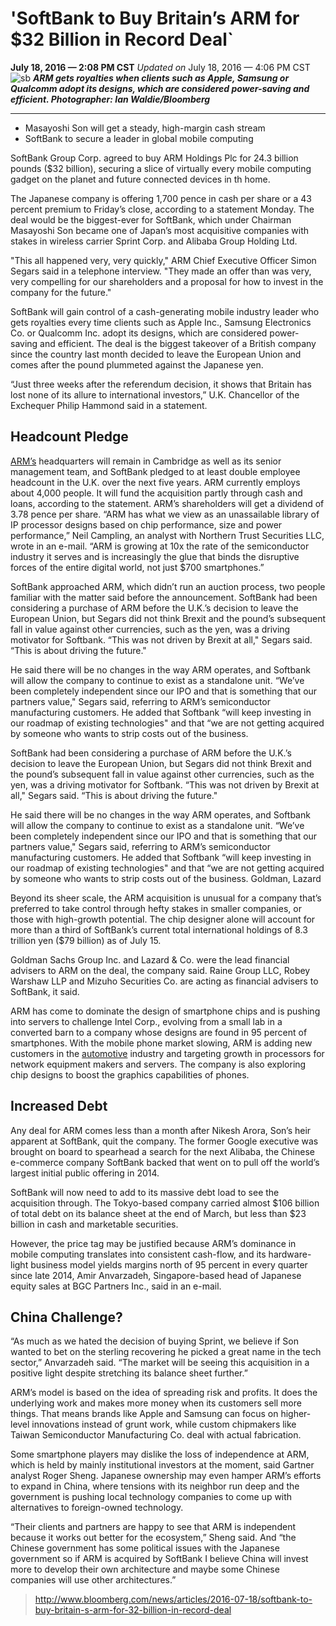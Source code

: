 # 'SoftBank to Buy Britain’s ARM for $32 Billion in Record Deal`


**July 18, 2016 — 2:08 PM CST** *Updated on* July 18, 2016 — 4:06 PM CST
![sb](https://assets.bwbx.io/images/users/iqjWHBFdfxIU/ic9_uO9b6Bvk/v1/1200x-1.jpg)
***ARM gets royalties when clients such as Apple, Samsung or Qualcomm adopt its designs, which are considered power-saving and efficient. Photographer: Ian Waldie/Bloomberg***

-----------
* Masayoshi Son will get a steady, high-margin cash stream
* SoftBank to secure a leader in global mobile computing

SoftBank Group Corp. agreed to buy ARM Holdings Plc for 24.3 billion pounds ($32 billion), securing a slice of virtually every mobile computing gadget on the planet and future connected devices in th  home.

The Japanese company is offering 1,700 pence in cash per share or a 43 percent premium to Friday’s close, according to a statement Monday. The deal would be the biggest-ever for SoftBank, which under Chairman Masayoshi Son became one of Japan’s most acquisitive companies with stakes in wireless carrier Sprint Corp. and Alibaba Group Holding Ltd.

"This all happened very, very quickly," ARM Chief Executive Officer Simon Segars said in a telephone interview. "They made an offer than was very, very compelling for our shareholders and a proposal for how to invest in the company for the future."

SoftBank will gain control of a cash-generating mobile industry leader who gets royalties every time clients such as Apple Inc., Samsung Electronics Co. or Qualcomm Inc. adopt its designs, which are considered power-saving and efficient. The deal is the biggest takeover of a British company since the country last month decided to leave the European Union and comes after the pound plummeted against the Japanese yen.

“Just three weeks after the referendum decision, it shows that Britain has lost none of its allure to international investors,” U.K. Chancellor of the Exchequer Philip Hammond said in a statement.

## Headcount Pledge

[ARM’s](http://www.bloomberg.com/news/articles/2014-02-24/how-arm-holdings-dominates-the-chip-world) headquarters will remain in Cambridge as well as its senior management team, and SoftBank pledged to at least double employee headcount in the U.K. over the next five years. ARM currently employs about 4,000 people. It will fund the acquisition partly through cash and loans, according to the statement. ARM’s shareholders will get a dividend of 3.78 pence per share.
“ARM has what we view as an unassailable library of IP processor designs based on chip performance, size and power performance,” Neil Campling, an analyst with Northern Trust Securities LLC, wrote in an e-mail. “ARM is growing at 10x the rate of the semiconductor industry it serves and is increasingly the glue that binds the disruptive forces of the entire digital world, not just $700 smartphones.”

SoftBank approached ARM, which didn’t run an auction process, two people familiar with the matter said before the announcement. 
SoftBank had been considering a purchase of ARM before the U.K.’s decision to leave the European Union, but Segars did not think Brexit and the pound’s subsequent fall in value against other currencies, such as the yen, was a driving motivator for Softbank. “This was not driven by Brexit at all," Segars said. “This is about driving the future."

He said there will be no changes in the way ARM operates, and Softbank will allow the company to continue to exist as a standalone unit. “We’ve been completely independent since our IPO and that is something that our partners value," Segars said, referring to ARM’s semiconductor manufacturing customers. He added that Softbank “will keep investing in our roadmap of existing technologies" and that “we are not getting acquired by someone who wants to strip costs out of the business.

SoftBank had been considering a purchase of ARM before the U.K.’s decision to leave the European Union, but Segars did not think Brexit and the pound’s subsequent fall in value against other currencies, such as the yen, was a driving motivator for Softbank. “This was not driven by Brexit at all," Segars said. “This is about driving the future."

He said there will be no changes in the way ARM operates, and Softbank will allow the company to continue to exist as a standalone unit. “We’ve been completely independent since our IPO and that is something that our partners value," Segars said, referring to ARM’s semiconductor manufacturing customers. He added that Softbank “will keep investing in our roadmap of existing technologies" and that “we are not getting acquired by someone who wants to strip costs out of the business.
Goldman, Lazard

Beyond its sheer scale, the ARM acquisition is unusual for a company that’s preferred to take control through hefty stakes in smaller companies, or those with high-growth potential. The chip designer alone will account for more than a third of SoftBank’s current total international holdings of 8.3 trillion yen ($79 billion) as of July 15. 

Goldman Sachs Group Inc. and Lazard & Co. were the lead financial advisers to ARM on the deal, the company said. Raine Group LLC, Robey Warshaw LLP and Mizuho Securities Co. are acting as financial advisers to SoftBank, it said.

ARM has come to dominate the design of smartphone chips and is pushing into servers to challenge Intel Corp., evolving from a small lab in a converted barn to a company whose designs are found in 95 percent of smartphones. With the mobile phone market slowing, ARM is adding new customers in the [automotive](http://www.bloomberg.com/news/articles/2016-02-10/smartphone-chip-designer-arm-looks-to-car-computing-for-growth) industry and targeting growth in processors for network equipment makers and servers. The company is also exploring chip designs to boost the graphics capabilities of phones.

## Increased Debt

Any deal for ARM comes less than a month after Nikesh Arora, Son’s heir apparent at SoftBank, quit the company. The former Google executive was brought on board to spearhead a search for the next Alibaba, the Chinese e-commerce company SoftBank backed that went on to pull off the world’s largest initial public offering in 2014.

SoftBank will now need to add to its massive debt load to see the acquisition through. The Tokyo-based company carried almost $106 billion of total debt on its balance sheet at the end of March, but less than $23 billion in cash and marketable securities. 

However, the price tag may be justified because ARM’s dominance in mobile computing translates into consistent cash-flow, and its hardware-light business model yields margins north of 95 percent in every quarter since late 2014, Amir Anvarzadeh, Singapore-based head of Japanese equity sales at BGC Partners Inc., said in an e-mail.

## China Challenge?

“As much as we hated the decision of buying Sprint, we believe if Son wanted to bet on the sterling recovering he picked a great name in the tech sector,” Anvarzadeh said. “The market will be seeing this acquisition in a positive light despite stretching its balance sheet further.”

ARM’s model is based on the idea of spreading risk and profits. It does the underlying work and makes more money when its customers sell more things. That means brands like Apple and Samsung can focus on higher-level innovations instead of grunt work, while custom chipmakers like Taiwan Semiconductor Manufacturing Co. deal with actual fabrication.

Some smartphone players may dislike the loss of independence at ARM, which is held by mainly institutional investors at the moment, said Gartner analyst Roger Sheng. Japanese ownership may even hamper ARM’s efforts to expand in China, where tensions with its neighbor run deep and the government is pushing local technology companies to come up with alternatives to foreign-owned technology.

“Their clients and partners are happy to see that ARM is independent because it works out better for the ecosystem,” Sheng said. And “the Chinese government has some political issues with the Japanese government so if ARM is acquired by SoftBank I believe China will invest more to develop their own architecture and maybe some Chinese companies will use other architectures.”

> http://www.bloomberg.com/news/articles/2016-07-18/softbank-to-buy-britain-s-arm-for-32-billion-in-record-deal


